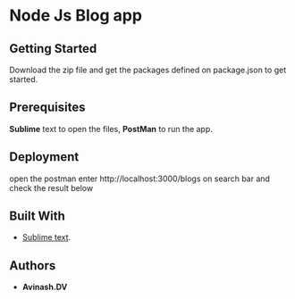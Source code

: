 # Node Js Blog app

## Getting Started
Download the zip file and get the packages defined on package.json to get started.

## Prerequisites
**Sublime** text to open the files, **PostMan** to run the app.

## Deployment
open the postman enter http://localhost:3000/blogs on search bar and check the result below

## Built With
* [Sublime text](https://www.sublimetext.com/).

## Authors

* **Avinash.DV** 
